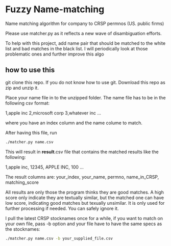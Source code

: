 # Fuzzy Name-matching

Name matching algorithm for company to CRSP permnos (US. public firms)

Please use matcher.py as it reflects a new wave of disambiguation efforts. 

To help with this project, add name pair that should be matched to the white list and bad matches in the black list. I will periodically look at those problematic ones and further improve this algo


## how to use this
git clone this repo. If you do not know how to use git. Download this repo as zip and unzip it.

Place your name file in to the unzipped folder. The name file has to be in the following csv format:

1,apple inc
2,microsoft corp
3,whatever inc
...

where you have an index column and the name colume to match.

After having this file, run

```bash
./matcher.py name.csv 
```

This will result in __result__.csv file that contains the matched results like the following:

1,apple inc, 12345, APPLE INC, 100
...

The result columns are: your_index, your_name, permno, name_in_CRSP, matching_score

All results are only those the program thinks they are good matches. A high score only indicate they are textually similar, but the matched one can have low score, indicating good matches but texually unsimilar. It is only used for further processing if needed. You can safely ignore it.

I pull the latest CRSP stocknames once for a while, if you want to match on your own file, pass -b option and your file have to have the same specs as the stocknames:

```bash
./matcher.py name.csv -b your_supplied_file.csv 
```
